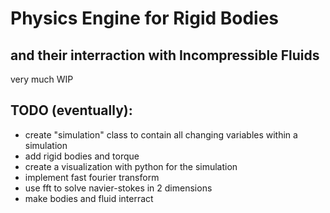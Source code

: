 # Physics Engine for Rigid Bodies 
## and their interraction with Incompressible Fluids

very much WIP

TODO (eventually):
-----
* create "simulation" class to contain all changing variables within a simulation
* add rigid bodies and torque
* create a visualization with python for the simulation
* implement fast fourier transform
* use fft to solve navier-stokes in 2 dimensions
* make bodies and fluid interract
